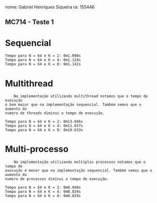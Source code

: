 nome: Gabriel Henriques Siqueira    ra: 155446

## MC714 - Teste 1

# Sequencial

    Tempo para N = 64 e K = 2: 0m1.098s
    Tempo para N = 64 e K = 4: 0m1.124s
    Tempo para N = 64 e K = 8: 0m1.142s

# Multithread

        Na implementação utilizando multithread notamos que o tempo de execução
    é bem maior que na implementação sequencial. Também vemos que o aumento do
    numero de threads diminui o tempo de execução. 

    Tempo para N = 64 e K = 2: 0m13.846s
    Tempo para N = 64 e K = 4: 0m11.037s
    Tempo para N = 64 e K = 8: 0m10.633s

# Multi-processo

        Na implementação utilizando multiplos processos notamos que o tempo de
    execução é menor que na implementação sequencial. Também vemos que o aumento do
    numero de processos diminui o tempo de execução. 

    Tempo para N = 64 e K = 2: 0m0.948s
    Tempo para N = 64 e K = 4: 0m0.834s
    Tempo para N = 64 e K = 8: 0m0.829s
